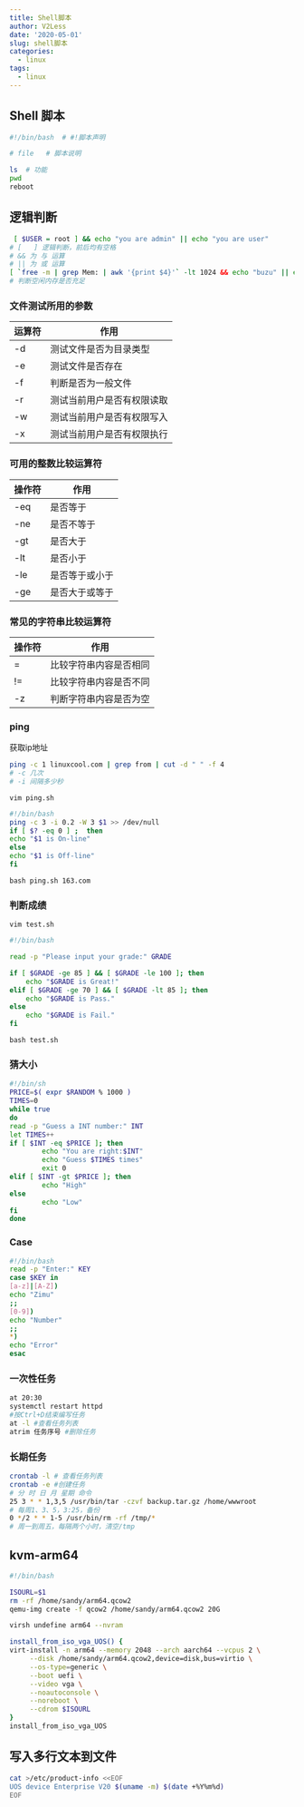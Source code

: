 ```yaml
---
title: Shell脚本
author: V2Less
date: '2020-05-01'
slug: shell脚本
categories:
  - linux
tags:
  - linux
---
```



## Shell 脚本 

```bash
#!/bin/bash  # #!脚本声明

# file   # 脚本说明

ls  # 功能
pwd
reboot

``` 
## 逻辑判断

```bash
 [ $USER = root ] && echo "you are admin" || echo "you are user"
# [   ] 逻辑判断，前后均有空格  
# && 为 与 运算
# || 为 或 运算
[ `free -m | grep Mem: | awk '{print $4}'` -lt 1024 && echo "buzu" || echo "chongzu"
# 判断空闲内存是否充足

```
### 文件测试所用的参数

|    运算符  |    作用  |
| ---- | ---- |
|   -d   |   测试文件是否为目录类型   |
|   -e   |   测试文件是否存在   |
|   -f   |   判断是否为一般文件   |
|   -r   |   测试当前用户是否有权限读取  |
|   -w   |   测试当前用户是否有权限写入   |
|   -x   |   测试当前用户是否有权限执行   |


  ### 可用的整数比较运算符
  
| 操作符 | 作用           |
| ------ | -------------- |
| -eq    | 是否等于       |
| -ne    | 是否不等于     |
| -gt    | 是否大于       |
| -lt    | 是否小于       |
| -le    | 是否等于或小于 |
| -ge    | 是否大于或等于 |

### 常见的字符串比较运算符

| 操作符 | 作用                   |
| ------ | ---------------------- |
| =      | 比较字符串内容是否相同 |
| !=     | 比较字符串内容是否不同 |
| -z     | 判断字符串内容是否为空 |

### ping
获取ip地址
```bash
ping -c 1 linuxcool.com | grep from | cut -d " " -f 4
# -c 几次
# -i 间隔多少秒
```
`vim ping.sh`

```bash
#!/bin/bash
ping -c 3 -i 0.2 -W 3 $1 >> /dev/null
if [ $? -eq 0 ] ;  then
echo "$1 is On-line"
else
echo "$1 is Off-line"
fi
```
`bash ping.sh 163.com`

### 判断成绩

`vim test.sh`

```bash
#!/bin/bash

read -p "Please input your grade:" GRADE

if [ $GRADE -ge 85 ] && [ $GRADE -le 100 ]; then
    echo "$GRADE is Great!"
elif [ $GRADE -ge 70 ] && [ $GRADE -lt 85 ]; then
    echo "$GRADE is Pass."
else
    echo "$GRADE is Fail."
fi
```
`bash test.sh`

### 猜大小

```bash
#!/bin/sh
PRICE=$( expr $RANDOM % 1000 )
TIMES=0
while true
do
read -p "Guess a INT number:" INT
let TIMES++
if [ $INT -eq $PRICE ]; then
        echo "You are right:$INT"
        echo "Guess $TIMES times"
        exit 0
elif [ $INT -gt $PRICE ]; then
        echo "High"
else
        echo "Low"
fi
done
```

### Case

```bash
#!/bin/bash
read -p "Enter:" KEY
case $KEY in
[a-z]|[A-Z])
echo "Zimu"
;;
[0-9])
echo "Number"
;;
*)
echo "Error"
esac
```

### 一次性任务 

```bash
at 20:30
systemctl restart httpd
#按Ctrl+D结束编写任务
at -l #查看任务列表
atrim 任务序号 #删除任务
```

### 长期任务
```bash
crontab -l # 查看任务列表
crontab -e #创建任务
# 分 时 日 月 星期 命令
25 3 * * 1,3,5 /usr/bin/tar -czvf backup.tar.gz /home/wwwroot
# 每周1、3、5，3:25，备份
0 */2 * * 1-5 /usr/bin/rm -rf /tmp/*
# 周一到周五，每隔两个小时，清空/tmp

```

## kvm-arm64
```bash
#!/bin/bash

ISOURL=$1
rm -rf /home/sandy/arm64.qcow2
qemu-img create -f qcow2 /home/sandy/arm64.qcow2 20G

virsh undefine arm64 --nvram

install_from_iso_vga_UOS() {
virt-install -n arm64 --memory 2048 --arch aarch64 --vcpus 2 \
     --disk /home/sandy/arm64.qcow2,device=disk,bus=virtio \
     --os-type=generic \
     --boot uefi \
     --video vga \
     --noautoconsole \
     --noreboot \
     --cdrom $ISOURL
}
install_from_iso_vga_UOS
```

## 写入多行文本到文件
```bash
cat >/etc/product-info <<EOF
UOS device Enterprise V20 $(uname -m) $(date +%Y%m%d)
EOF
```
